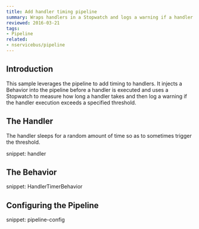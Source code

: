 ```yaml
---
title: Add handler timing pipeline
summary: Wraps handlers in a Stopwatch and logs a warning if a handler exceeds a given threshold.
reviewed: 2016-03-21
tags:
- Pipeline
related:
- nservicebus/pipeline
---
```


## Introduction

This sample leverages the pipeline to add timing to handlers. It injects a Behavior into the pipeline before a handler is executed and uses a Stopwatch to measure how long a handler takes and then log a warning if the handler execution exceeds a specified threshold.


## The Handler

The handler sleeps for a random amount of time so as to sometimes trigger the threshold.

snippet: handler


## The Behavior

snippet: HandlerTimerBehavior


## Configuring the Pipeline

snippet: pipeline-config